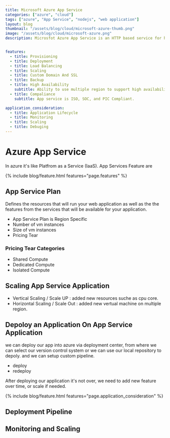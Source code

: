 ```yaml
---
title: Microsoft Azure App Service
categories: ["azure", "cloud"]
tags: ["azure", "App Service", "nodejs", "web application"]
layout: blog
thumbnail: "/assets/blog/cloud/microsoft-azure-thumb.png"
image: "/assets/blog/cloud/microsoft-azure.png"
description: Microsfot Azure App Service is an HTTP based service for hosting web application, Rest APIs, and Mobile backends. 


features: 
  - title: Provisioning
  - title: Deployment
  - title: Load Balancing
  - title: Scaling
  - title: Custom Domain And SSL
  - title: Backup
  - title: High Availability
    subtitle: Ability to use multiple region to support high availability
  - title: Compaliance
    subtitle: App service is ISO, SOC, and PIC Compliant.

application_consideration: 
  - title: Application Lifecycle
  - title: Monitoring
  - title: Scaling
  - title: Debuging
---
```


# Azure App Service  
In azure it's like Platfrom as a Service (IaaS). App Services Feature are

{% include blog/feature.html features="page.features" %}


## App Service Plan
Defines the resources that will run your web application as well as the the features from the services that will be available for your application. 

- App Service Plan is Region Specific
- Number of vm instances 
- Size of vm instances 
- Pricing Tear

### Pricing Tear Categories
- Shared Compute 
- Dedicated Compute 
- Isolated Compute 


## Scaling App Service Application
- Vertical Scaling / Scale UP : added new resources suche as cpu core. 
- Horizontal Scaling / Scale Out : added new vertual machine on multiple region. 


## Depoloy an Application On App Service Application 
we can deploy our app into azure via deployment center, from where we can select our version control system or we can use our local repository to depoly. and we can setup custom pipeline. 

- deploy 
- redeploy 

After deploying our application it's not over, we need to add new feature over time, or scale if needed. 

{% include blog/feature.html features="page.application_consideration" %}

## Deployment Pipeline 

## Monitoring and Scaling 
